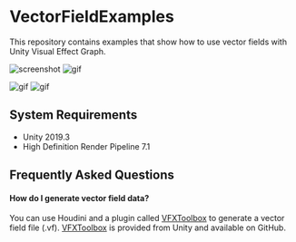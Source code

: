 VectorFieldExamples
===================

This repository contains examples that show how to use vector fields with
Unity Visual Effect Graph.

![screenshot](https://i.imgur.com/SrcqEPzm.jpg)
![gif](https://i.imgur.com/lCocilb.gif)

![gif](https://i.imgur.com/iUGn7Fw.gif)
![gif](https://i.imgur.com/jPluUSJ.gif)


System Requirements
-------------------

- Unity 2019.3
- High Definition Render Pipeline 7.1

Frequently Asked Questions
--------------------------

#### How do I generate vector field data?

You can use Houdini and a plugin called [VFXToolbox] to generate a vector
field file (.vf). [VFXToolbox] is provided from Unity and available on GitHub.

[VFXToolBox]: https://github.com/Unity-Technologies/VFXToolbox
